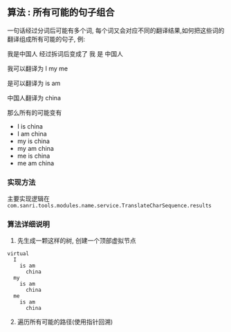 ## 算法 : 所有可能的句子组合

一句话经过分词后可能有多个词, 每个词又会对应不同的翻译结果,如何把这些词的翻译组成所有可能的句子, 例: 

我是中国人 经过拆词后变成了 我 是 中国人

我可以翻译为 I my me 

是可以翻译为 is am 

中国人翻译为 china

那么所有的可能变有
 
* I is china 
* I am china 
* my is china 
* my am china 
* me is china 
* me am china 

### 实现方法

主要实现逻辑在 `com.sanri.tools.modules.name.service.TranslateCharSequence.results`

### 算法详细说明

1. 先生成一颗这样的树, 创建一个顶部虚拟节点
```shell script
virtual
  I
    is am 
      china
  my 
    is am 
      china
  me
    is am 
      china 
```
2. 遍历所有可能的路径(使用指针回溯)